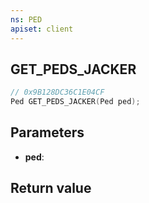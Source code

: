 ```yaml
---
ns: PED
apiset: client
---
```

## GET_PEDS_JACKER

```c
// 0x9B128DC36C1E04CF
Ped GET_PEDS_JACKER(Ped ped);
```


## Parameters
* **ped**:

## Return value

